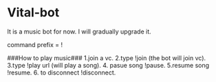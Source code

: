 # Vital-bot
It is a music bot for now. I will gradually upgrade it.


command prefix = !

###How to play music###
1.join a vc.
2.type !join (the bot will join vc).
3.type !play url (will play a song).
4. pasue song !pause.
5.resume song !resume.
6. to disconnect !disconnect.
